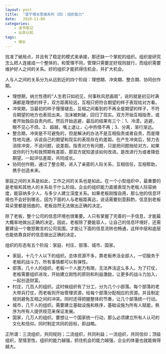 ```yaml
---
layout: post
title:  "梁宁增长思维系列（四）：组织能力"
date:   2020-11-09
categories:
    - 读书笔记
    - 业务认知
tags:
    - 增长
---
```


找准了破局点，并且有了稳定的模式来承接，那还缺一个掌舵的组织。组织是研究怎么把人连接成一个整体的，和管理不同，管理只需要定好规则就行，而组织需要维护好人之间的关系。好的组织才能抓得住机会，并扩大机会。  

人与人之间的关系分为从远到近的四个阶段：理想期、冲突期、整合期、协同创作期。  

- 理想期，纳兰性德的“人生若只如初见，何事秋风悲画扇”，说的就是初见时满满都是理想的样子，双方距离较远，互相只把符合期望的样子表现给对方看。  
- 冲突期，当最初的样子慢慢褪去，互相之间看到的不再全是期望的样子，不符合期望的地方也表现出来。泡沫被刺破，回归了现实。双方开始互相指责，或者开始独自自责内疚。然后开始逃避，最后的结果有三个：1、冷漠，逃避，眼不见心不烦。2、超越，嘴上退让，心中热情不再；3、分离，渐行渐远。  
- 整合期，冲突是不可避免的，但是解决的办法不是互相指责或者自责，而是理性地沟通，诉说自己的期望和现实的表现存在的差距。在产生冲突后，努力去消除冲突，不说问题，说差距。指责对方有问题，只是把问题抛给对方。如果说你的行为和我预期有差距，那双方就知道该如何改进。是改进行为或者降低期望。一起评估差距，共同成长。  
- 协同创作期，通过了整合期，进入了亲密的人际关系，互相信任，互相帮助，携手创造未来。  

家庭之间的关系是如此，工作之间的关系也是如此。在一个小型组织中，最重要的是老板和其他人的关系处于什么阶段。企业的组织能力直接表现为老板人际容纳度，能容纳多少人，与多少人建立深度关系。如果老板刚愎自用，那么他的信息环境也不会好到哪去，因为下面的人与老板距离远，说话需要刻意斟酌，信息到老板耳朵里都是扭曲的，老板自然无法做出正确的决定。  

除了老板，整个公司的信息环境也很重要。人只有掌握了完善的一手信息，才能最大概率地做出正确的决定。因此，老板除了要能容人，让自己的信息环境好，还需要建设一个敢怒敢言的公司氛围，才能让下面的信息流转也畅通，这样中层和底层也能依靠良好的信息做出正确的决定。  

组织的形态有五个阶段：家庭、村庄、部落、城市、国家。  

- 家庭，十几个人以下的组织。总体资源不多，靠老板养活全部人，一切服务于老板的战斗力，所有事情都可以有弹性。  
- 部落，几十人的组织。老板一个人能力有限，无法养活这么多人。为了打仗，老板需要组织进攻，开始建立刚性的原则和利益激励，让更多的战斗力加入，一起创造财富。  
- 村庄，几百人的组织。这时候组织有了分工，分为几个小部落。每个部落的老大带兵打仗，而老板则开始管理资源，给每个部落分配相应的资源。并且制定规则避免互相之间的冲突。同时还得把握整体的节奏，让几个部落统一行动。  
- 城市，几千人的组织。需要建立基础设施和秩序，基础设施为所有人赋能，秩序为所有人提供规范来保证发展。  
- 国家，几万人的组织。要想让一个国家统一行动，那么必须建立所有人认可的文化和信仰。同时制定共同的目标，即战略。  

正所谓：三流组织，共同规则；二流组织，共同利益；一流组织，共同信仰；顶级组织，至情至性。组织的能力越强，抓住机会的能力越强，企业的体量也就能做得越大。
